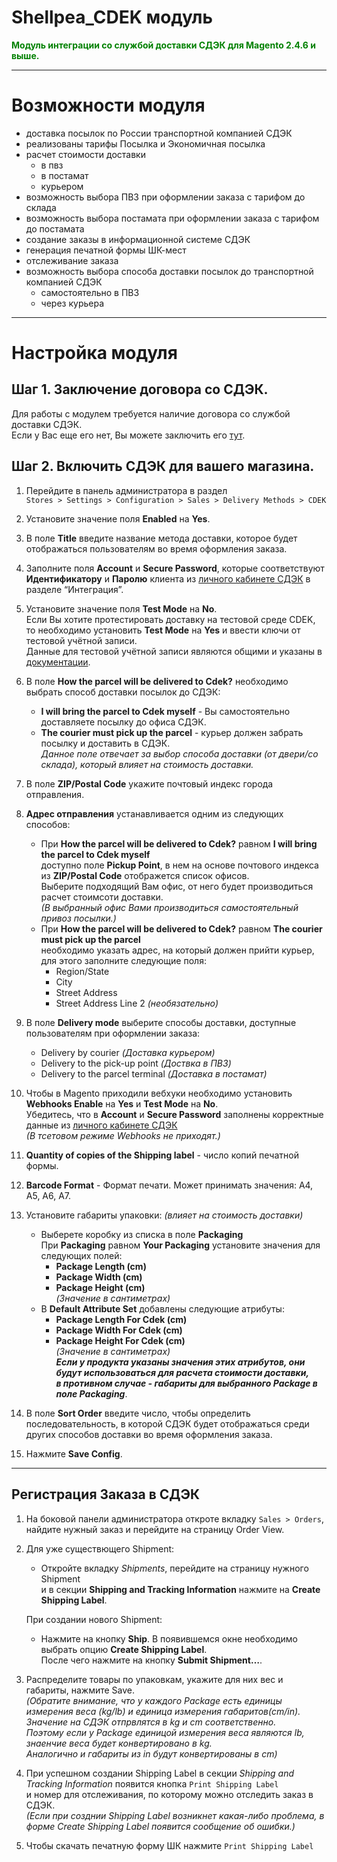 # Shellpea_CDEK модуль

<font color='green'>**Модуль интеграции со службой доставки СДЭК для Magento 2.4.6 и выше.** </font>
________________
# Возможности модуля
* доставка посылок по России транспортной компанией СДЭК
* реализованы тарифы Посылка и Экономичная посылка
* расчет стоимости доставки
    * в пвз
    * в постамат
    * курьером
* возможность выбора ПВЗ при оформлении заказа с тарифом до склада
* возможность выбора постамата при оформлении заказа с тарифом до постамата
* создание заказы в информационной системе СДЭК
* генерация печатной формы ШК-мест
* отслеживание заказа
* возможность выбора способа доставки посылок до транспортной компанией СДЭК
  * самостоятельно в ПВЗ
  * через курьера
________________
# Настройка модуля
## Шаг 1. Заключение договора со СДЭК.
Для работы с модулем требуется наличие договора со службой доставки СДЭК.  
Если у Вас еще его нет, Вы можете заключить его [тут](https://www.cdek.ru/ru/B2C-B2B-FORM/).  
## Шаг 2. Включить СДЭК для вашего магазина.
1. Перейдите в панель администратора в раздел  
`Stores > Settings > Configuration > Sales > Delivery Methods > CDEK`    

 
2. Установите значение поля **Enabled** на **Yes**.

 
3. В поле **Title** введите название метода доставки, которое будет отображаться пользователям во время оформления заказа.

 
4. Заполните поля **Account** и **Secure Password**, которые соответствуют **Идентификатору** и **Паролю** клиента из [личного кабинете СДЭК](https://lk.cdek.ru/integration) в разделе “Интеграция”.  

 
5. Установите значение поля **Test Mode** на **No**.  
Если Вы хотите протестировать доставку на тестовой среде CDEK, то необходимо установить **Test Mode** на **Yes** и ввести ключи от тестовой учётной записи.  
Данные для тестовой учётной записи являются общими и указаны в [документации](https://api-docs.cdek.ru/29923849.html).

 
6. В поле **How the parcel will be delivered to Cdek?** необходимо выбрать способ доставки посылок до СДЭК:
   * **I will bring the parcel to Cdek myself** - Вы самостоятельно доставляете посылку до офиса СДЭК.
   * **The courier must pick up the parcel** - курьер должен забрать посылку и доставить в СДЭК.  
   _Данное поле отвечает за выбор способа доставки (от двери/со склада), который влияет на стоимость доставки._

 
7. В поле **ZIP/Postal Code** укажите почтовый индекс города отправления.

 
8. **Адрес отправления** устанавливается одним из следующих способов:  
    * При **How the parcel will be delivered to Cdek?** равном **I will bring the parcel to Cdek myself**  
    доступно поле **Pickup Point**, в нем на основе почтового индекса из **ZIP/Postal Code** отображется список офисов.  
   Выберите подходящий Вам офис, от него будет производиться расчет стоимсоти доставки.  
   _(В выбранный офис Вами производиться самостоятельный привоз посылки.)_
    * При **How the parcel will be delivered to Cdek?** равном **The courier must pick up the parcel**  
   необходимо указать адрес, на который должен прийти курьер, для этого заполните следующие поля:
      * Region/State
      * City
      * Street Address
      * Street Address Line 2 _(необязательно)_

 
9. В поле **Delivery mode** выберите способы доставки, доступные пользователям при оформлении заказа:
    * Delivery by courier _(Доставка курьером)_
    * Delivery to the pick-up point _(Доствка в ПВЗ)_
    * Delivery to the parcel terminal _(Доставка в постамат)_

 
10. Чтобы в Magento приходили вебхуки необходимо установить **Webhooks Enable** на **Yes** и **Test Mode** на **No**.  
    Убедитесь, что в **Account** и **Secure Password** заполнены корректные данные из [личного кабинете СДЭК](https://lk.cdek.ru/integration)  
    _(В тсетовом режиме Webhooks не приходят.)_

 
11. **Quantity of copies of the Shipping label** - число копий печатной формы.

 
12. **Barcode Format** - Формат печати. Может принимать значения: A4, A5, A6, A7.

 
13. Установите габариты упаковки: _(влияет на стоимость доставки)_
    * Выберете коробку из списка в поле **Packaging**  
    При **Packaging** равном **Your Packaging** установите значения для следующих полей:  
        * **Package Length (cm)**
        * **Package Width (cm)**
        * **Package Height (cm)**  
      _(Значение в сантиметрах)_
    * В **Default Attribute Set** добавлены следующие атрибуты:
        * **Package Length For Cdek (cm)**
        * **Package Width For Cdek (cm)**
        * **Package Height For Cdek (cm)**  
      _(Значение в сантиметрах)_  
    ***Если у продукта указаны значения этих атрибутов, они будут использоваться для расчета стоимости доставки,  
    в противном случае - габариты для выбранного Package в поле Packaging***.

 
14. В поле **Sort Order** введите число, чтобы определить последовательность, в которой СДЭК будет отображаться среди других способов доставки во время оформления заказа.

 
15. Нажмите **Save Config**.
________________
## Регистрация Заказа в СДЭК

1. На боковой панели администратора откроте вкладку `Sales > Orders`,  
 найдите нужный заказ и перейдите на страницу Order View.


2. Для уже существющего Shipment:
   * Откройте вкладку *Shipments*, перейдите на страницу нужного Shipment  
   и в секции **Shipping and Tracking Information** нажмите на **Create Shipping Label**.  

   При создании нового Shipment:
    * Нажмите на кнопку **Ship**. В появившемся окне необходимо выбрать опцию **Create Shipping Label**.  
     После чего нажмите на кнопку **Submit Shipment…**.


3. Распределите товары по упаковкам, укажите для них вес и габариты, нажмите Save.  
_(Обратите внимание, что у каждого Package есть единицы измерения веса (kg/lb) и единица измерения габаритов(cm/in).  
 Значение на СДЭК отпрвлятся в kg и cm соответственно.   
Поэтому если у Package единицой измерения веса являются lb, знаенчие веса будет конвертировано в kg.  
Аналогично и габариты из in будут конвертированы в cm)_


4. При успешном создании Shipping Label в секции *Shipping and Tracking Information* появится кнопка `Print Shipping Label`  
 и номер для отслеживания, по которому можно отследить заказ в СДЭК.  
_(Если при созднии Shipping Label возникнет какая-либо проблема, в форме Create Shipping Label появится сообщение об ошибки.)_


5. Чтобы скачать печатную форму ШК нажмите `Print Shipping Label`
